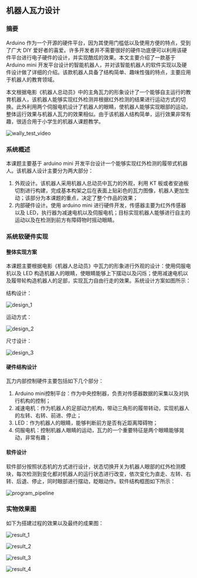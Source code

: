 ## 机器人瓦力设计

### 摘要

Arduino 作为一个开源的硬件平台，因为其使用门槛低以及使用方便的特点，受到了广大 DIY 爱好者的喜爱。许多开发者并不需要很好的硬件功底便可以利用该硬件平台进行电子硬件的设计，并实现酷炫的效果。本文主要介绍了一款基于Arduino mini 开发平台设计的智能机器人，并对该智能机器人的软件实现以及硬件设计做了详细的介绍。该款机器人具备了结构简单、趣味性强的特点，主要应用于机器人的教育领域。

本文根据电影《机器人总动员》中的主角瓦力的形象设计了一个能够自主运行的教育机器人，该机器人能够实现红外检测并根据红外检测的结果进行运动方式的切换。此外利用两个伺服电机设计了机器人的眼睛，使机器人能够实现眼部的运动，整体运行效果与机器人瓦力的效果相似。由于该机器人结构简单，运行效果非常有趣，很适合用于小学生的机器人课题教学。

![wally_test_video](./fig/wally_test_video.gif)

### 系统概述

本课题主要基于 arduino mini 开发平台设计一个能够实现红外检测的履带式机器人。该机器人设计主要分为两大部分： 

1. 外观设计。该机器人采用机器人总动员中瓦力的外观，利用 KT 板或者安迪板切割进行构建，完成基本构架之后在表面上贴彩色的瓦力图像，机器人更加生动；该部分为本课题的重点，决定了整个作品的效果； 
2. 内部硬件设计。使用 arduino mini 进行硬件开发，传感器主要为红外传感器以及 LED，执行器为减速电机以及伺服电机；目标实现机器人能够进行自主的运动以及在检测到前方有障碍物时摇动眼睛。 

### 系统软硬件实现

#### 整体实现方案

本课题主要根据电影《机器人总动员》中瓦力的形象进行外观的设计：使用伺服电机以及 LED 构造机器人的眼睛，使眼睛能够上下摆动以及闪烁；使用减速电机以及履带轮构造机器人的足部，实现瓦力自由行走的效果。系统设计方案如图所示：

结构设计：

![design_1](./fig/design_1.png)

运动方式：

![design_2](./fig/design_2.png)

尺寸设计：

![design_3](./fig/design_3.png)

#### 硬件结构设计

瓦力内部控制硬件主要包括如下几个部分：

1. Arduino mini控制平台：作为中央控制器，负责对传感器数据的采集以及对执行机构的控制；
2. 减速电机：作为机器人的足部动力机构，带动三角形的履带转动，实现机器人的左转、右转、前进、停止；
3. LED：作为机器人的眼睛，能够判断前方是否有近距离障碍物；
4. 伺服电机：控制机器人眼睛的运动，瓦力的一个重要特征是两个眼睛能够晃动，非常有趣；

#### 软件设计

软件部分按照状态机的方式进行设计，状态切换开关为机器人眼部的红外检测模块，每次检测到变化都对机器人的运行状态进行改变，依次变化为直走、左转、右转、后退、停止，同时眼部进行摆动，眨眼动作。软件结构框图如下所示： 

![program_pipeline](./fig/program_pipeline.png)

### 实物效果图

如下为搭建过程的效果以及最终的成果图： 

![result_1](./fig/result_1.png)

![result_2](./fig/result_2.png)

![result_3](./fig/result_3.png)

![result_4](./fig/result_4.png)
